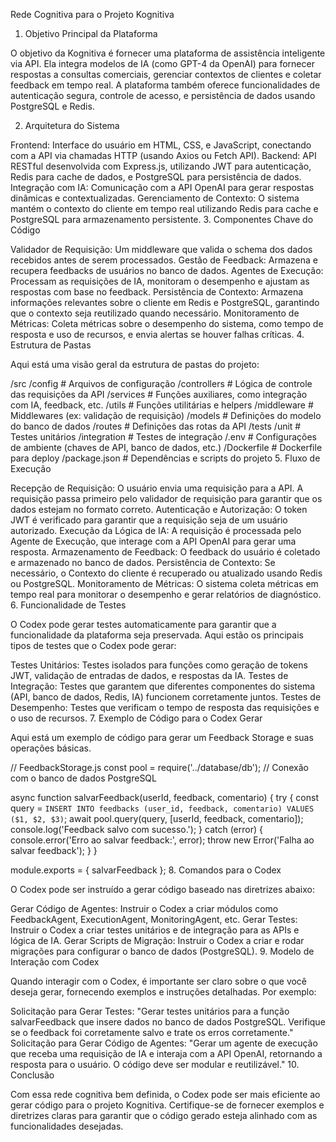 Rede Cognitiva para o Projeto Kognitiva
1. Objetivo Principal da Plataforma

O objetivo da Kognitiva é fornecer uma plataforma de assistência inteligente via API. Ela integra modelos de IA (como GPT-4 da OpenAI) para fornecer respostas a consultas comerciais, gerenciar contextos de clientes e coletar feedback em tempo real. A plataforma também oferece funcionalidades de autenticação segura, controle de acesso, e persistência de dados usando PostgreSQL e Redis.

2. Arquitetura do Sistema

Frontend: Interface do usuário em HTML, CSS, e JavaScript, conectando com a API via chamadas HTTP (usando Axios ou Fetch API).
Backend: API RESTful desenvolvida com Express.js, utilizando JWT para autenticação, Redis para cache de dados, e PostgreSQL para persistência de dados.
Integração com IA: Comunicação com a API OpenAI para gerar respostas dinâmicas e contextualizadas.
Gerenciamento de Contexto: O sistema mantém o contexto do cliente em tempo real utilizando Redis para cache e PostgreSQL para armazenamento persistente.
3. Componentes Chave do Código

Validador de Requisição: Um middleware que valida o schema dos dados recebidos antes de serem processados.
Gestão de Feedback: Armazena e recupera feedbacks de usuários no banco de dados.
Agentes de Execução: Processam as requisições de IA, monitoram o desempenho e ajustam as respostas com base no feedback.
Persistência de Contexto: Armazena informações relevantes sobre o cliente em Redis e PostgreSQL, garantindo que o contexto seja reutilizado quando necessário.
Monitoramento de Métricas: Coleta métricas sobre o desempenho do sistema, como tempo de resposta e uso de recursos, e envia alertas se houver falhas críticas.
4. Estrutura de Pastas

Aqui está uma visão geral da estrutura de pastas do projeto:

/src
  /config         # Arquivos de configuração
  /controllers    # Lógica de controle das requisições da API
  /services       # Funções auxiliares, como integração com IA, feedback, etc.
  /utils          # Funções utilitárias e helpers
  /middleware     # Middlewares (ex: validação de requisição)
  /models         # Definições do modelo do banco de dados
  /routes         # Definições das rotas da API
/tests
  /unit           # Testes unitários
  /integration    # Testes de integração
/.env             # Configurações de ambiente (chaves de API, banco de dados, etc.)
/Dockerfile       # Dockerfile para deploy
/package.json     # Dependências e scripts do projeto
5. Fluxo de Execução

Recepção de Requisição: O usuário envia uma requisição para a API. A requisição passa primeiro pelo validador de requisição para garantir que os dados estejam no formato correto.
Autenticação e Autorização: O token JWT é verificado para garantir que a requisição seja de um usuário autorizado.
Execução da Lógica de IA: A requisição é processada pelo Agente de Execução, que interage com a API OpenAI para gerar uma resposta.
Armazenamento de Feedback: O feedback do usuário é coletado e armazenado no banco de dados.
Persistência de Contexto: Se necessário, o Contexto do cliente é recuperado ou atualizado usando Redis ou PostgreSQL.
Monitoramento de Métricas: O sistema coleta métricas em tempo real para monitorar o desempenho e gerar relatórios de diagnóstico.
6. Funcionalidade de Testes

O Codex pode gerar testes automaticamente para garantir que a funcionalidade da plataforma seja preservada. Aqui estão os principais tipos de testes que o Codex pode gerar:

Testes Unitários: Testes isolados para funções como geração de tokens JWT, validação de entradas de dados, e respostas da IA.
Testes de Integração: Testes que garantem que diferentes componentes do sistema (API, banco de dados, Redis, IA) funcionem corretamente juntos.
Testes de Desempenho: Testes que verificam o tempo de resposta das requisições e o uso de recursos.
7. Exemplo de Código para o Codex Gerar

Aqui está um exemplo de código para gerar um Feedback Storage e suas operações básicas.

// FeedbackStorage.js
const pool = require('../database/db');  // Conexão com o banco de dados PostgreSQL

async function salvarFeedback(userId, feedback, comentario) {
    try {
        const query = `
            INSERT INTO feedbacks (user_id, feedback, comentario)
            VALUES ($1, $2, $3)
        `;
        await pool.query(query, [userId, feedback, comentario]);
        console.log('Feedback salvo com sucesso.');
    } catch (error) {
        console.error('Erro ao salvar feedback:', error);
        throw new Error('Falha ao salvar feedback');
    }
}

module.exports = { salvarFeedback };
8. Comandos para o Codex

O Codex pode ser instruído a gerar código baseado nas diretrizes abaixo:

Gerar Código de Agentes: Instruir o Codex a criar módulos como FeedbackAgent, ExecutionAgent, MonitoringAgent, etc.
Gerar Testes: Instruir o Codex a criar testes unitários e de integração para as APIs e lógica de IA.
Gerar Scripts de Migração: Instruir o Codex a criar e rodar migrações para configurar o banco de dados (PostgreSQL).
9. Modelo de Interação com Codex

Quando interagir com o Codex, é importante ser claro sobre o que você deseja gerar, fornecendo exemplos e instruções detalhadas. Por exemplo:

Solicitação para Gerar Testes:
"Gerar testes unitários para a função salvarFeedback que insere dados no banco de dados PostgreSQL. Verifique se o feedback foi corretamente salvo e trate os erros corretamente."
Solicitação para Gerar Código de Agentes:
"Gerar um agente de execução que receba uma requisição de IA e interaja com a API OpenAI, retornando a resposta para o usuário. O código deve ser modular e reutilizável."
10. Conclusão

Com essa rede cognitiva bem definida, o Codex pode ser mais eficiente ao gerar código para o projeto Kognitiva. Certifique-se de fornecer exemplos e diretrizes claras para garantir que o código gerado esteja alinhado com as funcionalidades desejadas.

